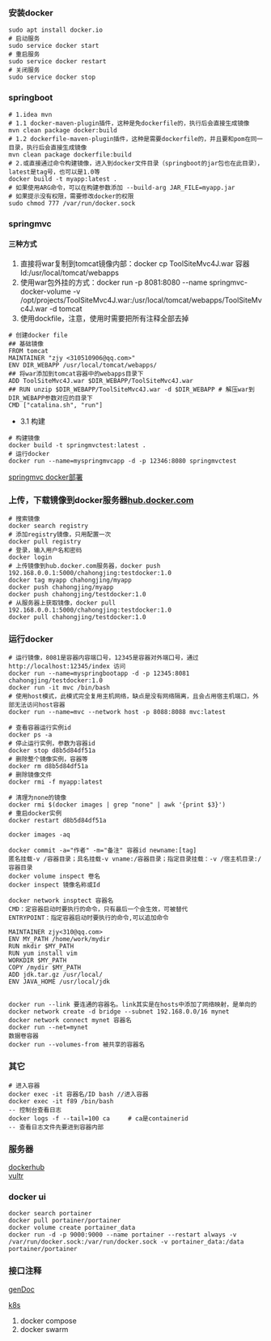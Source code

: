 ### 安装docker
``` shell script
sudo apt install docker.io
# 启动服务
sudo service docker start
# 重启服务
sudo service docker restart
# 关闭服务
sudo service docker stop
```

### springboot
```shell script
# 1.idea mvn
# 1.1 docker-maven-plugin插件，这种是免dockerfile的，执行后会直接生成镜像
mvn clean package docker:build
# 1.2 dockerfile-maven-plugin插件，这种是需要dockerfile的，并且要和pom在同一目录，执行后会直接生成镜像
mvn clean package dockerfile:build
# 2.或直接通过命令构建镜像，进入到docker文件目录（springboot的jar包也在此目录），latest是tag号，也可以是1.0等
docker build -t myapp:latest .
# 如果使用ARG命令，可以在构建参数添加 --build-arg JAR_FILE=myapp.jar
# 如果提示没有权限，需要修改docker的权限
sudo chmod 777 /var/run/docker.sock
```
### springmvc
#### 三种方式
1. 直接将war复制到tomcat镜像内部：docker cp ToolSiteMvc4J.war 容器Id:/usr/local/tomcat/webapps
2. 使用war包外挂的方式：docker run -p 8081:8080 --name springmvc-docker-volume -v /opt/projects/ToolSiteMvc4J.war:/usr/local/tomcat/webapps/ToolSiteMvc4J.war -d tomcat
3. 使用dockfile，注意，使用时需要把所有注释全部去掉
```shell script
# 创建docker file
## 基础镜像
FROM tomcat
MAINTAINER "zjy <310510906@qq.com>"
ENV DIR_WEBAPP /usr/local/tomcat/webapps/
## 将war添加到tomcat容器中的webapps目录下
ADD ToolSiteMvc4J.war $DIR_WEBAPP/ToolSiteMvc4J.war
## RUN unzip $DIR_WEBAPP/ToolSiteMvc4J.war -d $DIR_WEBAPP # 解压war到DIR_WEBAPP参数对应的目录下
CMD ["catalina.sh", "run"]
```
- 3.1 构建 
``` shell
# 构建镜像
docker build -t springmvctest:latest .
# 运行docker
docker run --name=myspringmvcapp -d -p 12346:8080 springmvctest
```


[springmvc docker部署](https://www.yuque.com/zhoubang/docker/docker-deploy-springmvc-maven)

### 上传，下载镜像到docker服务器[hub.docker.com](https://hub.docker.com)
```shell script
# 搜索镜像
docker search registry
# 添加registry镜像，只用配置一次
docker pull registry
# 登录，输入用户名和密码
docker login
# 上传镜像到hub.docker.com服务器，docker push 192.168.0.0.1:5000/chahongjing:testdocker:1.0
docker tag myapp chahongjing/myapp
docker push chahongjing/myapp
docker push chahongjing/testdocker:1.0
# 从服务器上获取镜像，docker pull 192.168.0.0.1:5000/chahongjing:testdocker:1.0
docker pull chahongjing/testdocker:1.0
```

### 运行docker
```shell script
# 运行镜像，8081是容器内容端口号，12345是容器对外端口号，通过 http://localhost:12345/index 访问
docker run --name=myspringbootapp -d -p 12345:8081 chahongjing/testdocker:1.0
docker run -it mvc /bin/bash
# 使用host模式，此模式完全复用主机网络，缺点是没有网络隔离，且会占用宿主机端口，外部无法访问host容器
docker run --name=mvc --network host -p 8088:8088 mvc:latest

# 查看容器运行实例id
docker ps -a
# 停止运行实例，参数为容器id
docker stop d8b5d84df51a
# 删除整个镜像实例，容器等
docker rm d8b5d84df51a
# 删除镜像文件
docker rmi -f myapp:latest

# 清理为none的镜像
docker rmi $(docker images | grep "none" | awk '{print $3}')
# 重启docker实例
docker restart d8b5d84df51a

docker images -aq
```

``` shell script
docker commit -a="作者" -m="备注" 容器id newname:[tag]
匿名挂载-v /容器目录；具名挂载-v vname:/容器目录；指定目录挂载：-v /宿主机目录:/容器目录
docker volume inspect 卷名
docker inspect 镜像名称或Id

docker network insptect 容器名
CMD：定容器启动时要执行的命令，只有最后一个会生效，可被替代
ENTRYPOINT：指定容器启动时要执行的命令,可以追加命令

MAINTAINER zjy<310@qq.com>
ENV MY_PATH /home/work/mydir
RUN mkdir $MY_PATH
RUN yum install vim
WORKDIR $MY_PATH
COPY /mydir $MY_PATH
ADD jdk.tar.gz /usr/local/
ENV JAVA_HOME /usr/local/jdk


docker run --link 要连通的容器名。link其实是在hosts中添加了网络映射，是单向的
docker network create -d bridge --subnet 192.168.0.0/16 mynet
docker network connect mynet 容器名
docker run --net=mynet
数据卷容器
docker run --volumes-from 被共享的容器名
```

### 其它
```shell script
# 进入容器
docker exec -it 容器名/ID bash //进入容器
docker exec -it f89 /bin/bash
-- 控制台查看日志
docker logs -f --tail=100 ca     # ca是containerid
-- 查看日志文件先要进到容器内部
```

### 服务器
[dockerhub](https://hub.docker.com/) <br>
[vultr](https://my.vultr.com)

### docker ui
```shell script
docker search portainer
docker pull portainer/portainer
docker volume create portainer_data
docker run -d -p 9000:9000 --name portainer --restart always -v /var/run/docker.sock:/var/run/docker.sock -v portainer_data:/data portainer/portainer
```

### 接口注释
[genDoc](https://github.com.cnpmjs.org/easycodingnow/genDoc)

[k8s](http://www.dockone.io/article/932)


1. docker compose
2. docker swarm